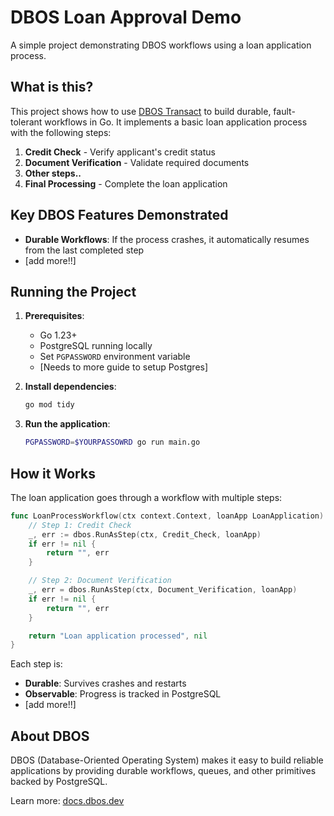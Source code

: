 # DBOS Loan Approval Demo

A simple project demonstrating DBOS workflows using a loan application process.

## What is this?

This project shows how to use [DBOS Transact](https://github.com/dbos-inc/dbos-transact-go) to build durable, fault-tolerant workflows in Go. It implements a basic loan application process with the following steps:

1. **Credit Check** - Verify applicant's credit status
2. **Document Verification** - Validate required documents
3. **Other steps..**
4. **Final Processing** - Complete the loan application

## Key DBOS Features Demonstrated

- **Durable Workflows**: If the process crashes, it automatically resumes from the last completed step
- [add more!!]


## Running the Project

1. **Prerequisites**: 
   - Go 1.23+
   - PostgreSQL running locally
   - Set `PGPASSWORD` environment variable
   - [Needs to more guide to setup Postgres]

2. **Install dependencies**:
   ```bash
   go mod tidy
   ```

3. **Run the application**:
   ```bash
   PGPASSWORD=$YOURPASSOWRD go run main.go
   ```

## How it Works

The loan application goes through a workflow with multiple steps:

```go
func LoanProcessWorkflow(ctx context.Context, loanApp LoanApplication) (string, error) {
    // Step 1: Credit Check
    _, err := dbos.RunAsStep(ctx, Credit_Check, loanApp)
    if err != nil {
        return "", err
    }

    // Step 2: Document Verification  
    _, err = dbos.RunAsStep(ctx, Document_Verification, loanApp)
    if err != nil {
        return "", err
    }

    return "Loan application processed", nil
}
```

Each step is:
- **Durable**: Survives crashes and restarts
- **Observable**: Progress is tracked in PostgreSQL
- [add more!!]

## About DBOS

DBOS (Database-Oriented Operating System) makes it easy to build reliable applications by providing durable workflows, queues, and other primitives backed by PostgreSQL.

Learn more: [docs.dbos.dev](https://docs.dbos.dev/)